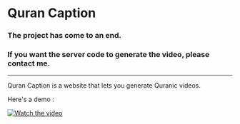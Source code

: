 # Quran Caption

### The project has come to an end.
### If you want the server code to generate the video, please contact me.

---------------------------------

Quran Caption is a website that lets you generate Quranic videos.

Here's a demo :

[![Watch the video](https://img.youtube.com/vi/kdsZBfF7iKE/maxresdefault.jpg)](https://youtu.be/kdsZBfF7iKE)
